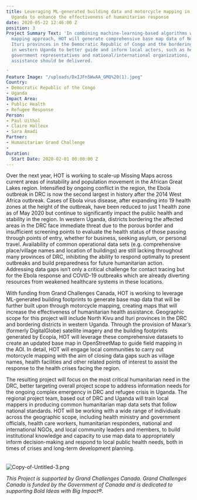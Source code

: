 ```yaml
---
title: Leveraging ML-generated building data and motorcycle mapping in the DRC and
  Uganda to enhance the effectiveness of humanitarian response
date: 2020-05-22 12:46:00 Z
position: 3
Project Summary Text: 'In combining machine-learning-based algorithms with a motorcycle
  mapping approach, HOT will generate comprehensive base map data of North Kivu and
  Ituri provinces in the Democratic Republic of Congo and the bordering districts
  in western Uganda to better guide and inform local actors, such as health care workers,
  government representatives and national/international organizations, of where humanitarian
  assistance should be delivered.

'
Feature Image: "/uploads/DxIJFn5WwAA_GMQ%20(1).jpeg"
Country:
- Democratic Republic of the Congo
- Uganda
Impact Area:
- Public Health
- Refugee Response
Person:
- Paul Uithol
- Claire Halleux
- Sara Amadi
Partner:
- Humanitarian Grand Challenge
- 
Duration:
  Start Date: 2020-02-01 00:00:00 Z
---
```


Over the next year, HOT is working to scale-up Missing Maps across current areas of instability and population movement in the African Great Lakes region. Intensified by ongoing conflict in the region, the Ebola outbreak in DRC is now the second largest in history after the 2014 West Africa outbreak. Cases of Ebola virus disease, after expanding into 19 health zones at the height of the outbreak, have been reduced to just 1 health zone as of May 2020 but continue to significantly impact the public health and stability in the region. In western Uganda, districts bordering the affected areas in the DRC face immediate threat due to the porous border and insufficient screening points to evaluate the health status of those passing through points of entry, whether for business, seeking asylum, or personal travel. Availability of common operational data sets (e.g. comprehensive place/village names and location of buildings) are still lacking throughout many provinces of DRC, inhibiting the ability to respond optimally to present outbreaks and build preparedness for future humanitarian action. Addressing data gaps isn’t only a critical challenge for contact tracing but for the Ebola response and COVID-19 outbreaks which are already diverting resources from weakened healthcare systems in these locations. 


With funding from Grand Challenges Canada, HOT is working to leverage ML-generated building footprints to generate base map data that will be further built upon through motorcycle mapping, creating maps that will increase the effectiveness of humanitarian health assistance. Geographic scope for this project will include North Kivu and Ituri provinces in the DRC and bordering districts in western Uganda. Through the provision of Maxar’s (formerly DigitalGlobe) satellite imagery and the building footprints generated by Ecopia, HOT will leverage these comprehensive datasets to create an updated base map in OpenStreetMap to guide field mapping in the AOI. In detail, HOT will engage local communities to carry out motorcycle mapping with the aim of closing data gaps such as village names, health facilities and other related points of interest to assist the response to the health crises facing the region. 

The resulting project will focus on the most critical humanitarian need in the DRC, better targeting overall project scope to address information needs for the ongoing complex emergency in DRC and refugee crisis in Uganda. The regional project team, based out of DRC and Uganda will train local mappers in producing common humanitarian map data sets that follow national standards. HOT will be working with a wide range of individuals across the geographic scope, including health ministry and government officials, health care workers, humanitarian responders, national and international NGOs, and local community leaders and members, to build institutional knowledge and capacity to use map data to appropriately inform decision-making and respond to local public health needs, both in times of crises and long-term development planning.
<br>
<br>
<br>
![Copy-of-Untitled-3.png](/uploads/Copy-of-Untitled-3.png)

<i>This Project is supported by Grand Challenges Canada. Grand Challenges Canada is funded by the Government of Canada and is dedicated to supporting Bold Ideas with Big Impact®.</i>


